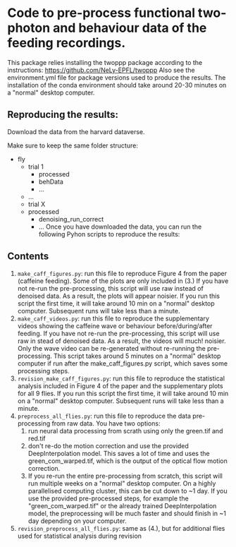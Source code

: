 # Code to pre-process functional two-photon and behaviour data of the feeding recordings.

This package relies installing the twoppp package according to the instructions:
https://github.com/NeLy-EPFL/twoppp
Also see the environment.yml file for package versions used to produce the results.
The installation of the conda environment should take around 20-30 minutes on a "normal" desktop computer.
## Reproducing the results:
Download the data from the harvard dataverse.

Make sure to keep the same folder structure:
- fly
    - trial 1
        - processed
        - behData
        - ...
    - ...
    - trial X
    - processed
        - denoising_run_correct
        - ...
Once you have downloaded the data, you can run the following Pyhon scripts to reproduce the results:

## Contents
1. ```make_caff_figures.py```: run this file to reproduce Figure 4 from the paper (caffeine feeding). Some of the plots are only included in (3.) If you have not re-run the pre-processing, this script will use raw instead of denoised data. As a result, the plots will appear noisier. If you run this script the first time, it will take around 10 min on a "normal" desktop computer. Subsequent runs will take less than a minute.
2. ```make_caff_videos.py```: run this file to reproduce the supplementary videos showing the caffeine wave or behaviour before/during/after feeding. If you have not re-run the pre-processing, this script will use raw in stead of denoised data. As a result, the videos will much! noisier. Only the wave video can be re-generated without re-running the pre-processing. This script takes around 5 minutes on a "normal" desktop computer if run after the make_caff_figures.py script, which saves some processing steps.
3. ```revision_make_caff_figures.py```: run this file to reproduce the statistical analysis included in Figure 4 of the paper and the supplementary plots for all 9 flies. If you run this script the first time, it will take around 10 min on a "normal" desktop computer. Subsequent runs will take less than a minute.
4. ```preprocess_all_flies.py```: run this file to reproduce the data pre-processing from raw data. You have two options:
    1. run neural data processing from scrath using only the green.tif and red.tif
    2. don't re-do the motion correction and use the provided DeepInterpolation model. This saves a lot of time and uses the green_com_warped.tif, which is the output of the optical flow motion correction.
    3. If you re-run the entire pre-processing from scratch, this script will run multiple weeks on a "normal" desktop computer. On a highly parallelised computing cluster, this can be cut down to ~1 day. If you use the provided pre-processed steps, for example the "green_com_warped.tif" or the already trained DeepInterpolation model, the preprocessing will be much faster and should finish in ~1 day depending on your computer.
5. ```revision_preprocess_all_flies.py```: same as (4.), but for additional flies used for statistical analysis during revision

